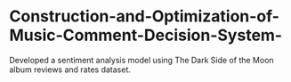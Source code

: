 # Construction-and-Optimization-of-Music-Comment-Decision-System-
Developed a sentiment analysis model using The Dark Side of the Moon album reviews and rates dataset. 
